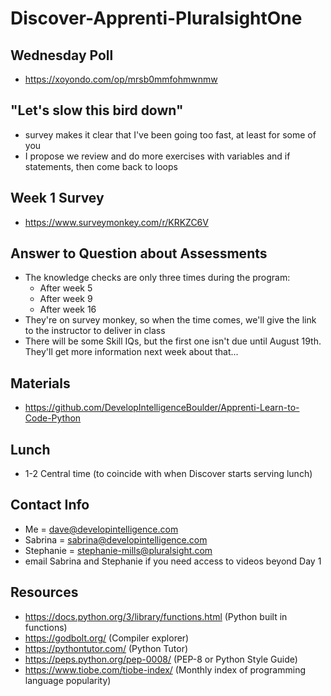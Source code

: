 # Discover-Apprenti-PluralsightOne

## Wednesday Poll
* https://xoyondo.com/op/mrsb0mmfohmwnmw

## "Let's slow this bird down"
* survey makes it clear that I've been going too fast, at least for some of you
* I propose we review and do more exercises with variables and if statements, then come back to loops
  
## Week 1 Survey
* https://www.surveymonkey.com/r/KRKZC6V
  
## Answer to Question about Assessments
* The knowledge checks are only three times during the program:
  * After week 5
  * After week 9
  * After week 16
* They're on survey monkey, so when the time comes, we'll give the link to the instructor to deliver in class
* There will be some Skill IQs, but the first one isn't due until August 19th. They'll get more information next week about that...

## Materials
* https://github.com/DevelopIntelligenceBoulder/Apprenti-Learn-to-Code-Python
  
## Lunch
* 1-2 Central time (to coincide with when Discover starts serving lunch)

## Contact Info
* Me = dave@developintelligence.com
* Sabrina = sabrina@developintelligence.com 
* Stephanie = stephanie-mills@pluralsight.com
* email Sabrina and Stephanie if you need access to videos beyond Day 1

## Resources
* https://docs.python.org/3/library/functions.html (Python built in functions)
* https://godbolt.org/ (Compiler explorer)
* https://pythontutor.com/ (Python Tutor)
* https://peps.python.org/pep-0008/ (PEP-8 or Python Style Guide)
* https://www.tiobe.com/tiobe-index/ (Monthly index of programming language popularity)
